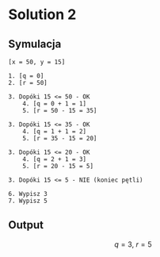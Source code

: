 # Solution 2

## Symulacja

```
[x = 50, y = 15]

1. [q = 0]
2. [r = 50]

3. Dopóki 15 <= 50 - OK
    4. [q = 0 + 1 = 1]
    5. [r = 50 - 15 = 35]
    
3. Dopóki 15 <= 35 - OK
    4. [q = 1 + 1 = 2]
    5. [r = 35 - 15 = 20]
    
3. Dopóki 15 <= 20 - OK
    4. [q = 2 + 1 = 3]
    5. [r = 20 - 15 = 5]
    
3. Dopóki 15 <= 5 - NIE (koniec pętli)

6. Wypisz 3
7. Wypisz 5
```

## Output

$$q=3,\ r=5$$
